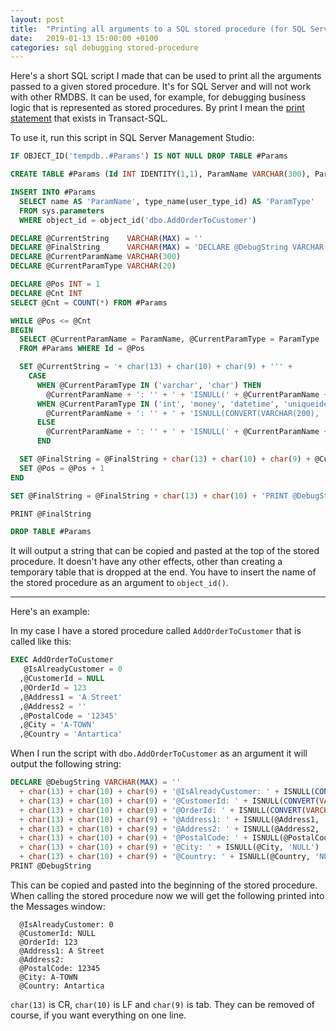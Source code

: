 ```yaml
---
layout: post
title:  "Printing all arguments to a SQL stored procedure (for SQL Server)"
date:   2019-01-13 15:00:00 +0100
categories: sql debugging stored-procedure
---
```


Here's a short SQL script I made that can be used to print all the arguments passed to a given
stored procedure. It's for SQL Server and will not work with other RMDBS. It can be used,
for example, for debugging business logic that is represented as stored procedures. By print
I mean the [print statement][print-statement-docs] that exists in Transact-SQL.

To use it, run this script in SQL Server Management Studio:


```sql
IF OBJECT_ID('tempdb..#Params') IS NOT NULL DROP TABLE #Params

CREATE TABLE #Params (Id INT IDENTITY(1,1), ParamName VARCHAR(300), ParamType VARCHAR(20))

INSERT INTO #Params
  SELECT name AS 'ParamName', type_name(user_type_id) AS 'ParamType'
  FROM sys.parameters
  WHERE object_id = object_id('dbo.AddOrderToCustomer')

DECLARE @CurrentString    VARCHAR(MAX) = ''
DECLARE @FinalString      VARCHAR(MAX) = 'DECLARE @DebugString VARCHAR(MAX) = '''''
DECLARE @CurrentParamName VARCHAR(300)
DECLARE @CurrentParamType VARCHAR(20)

DECLARE @Pos INT = 1
DECLARE @Cnt INT
SELECT @Cnt = COUNT(*) FROM #Params

WHILE @Pos <= @Cnt
BEGIN
  SELECT @CurrentParamName = ParamName, @CurrentParamType = ParamType
  FROM #Params WHERE Id = @Pos

  SET @CurrentString = '+ char(13) + char(10) + char(9) + ''' +
    CASE
      WHEN @CurrentParamType IN ('varchar', 'char') THEN
        @CurrentParamName + ': '' + ' + 'ISNULL(' + @CurrentParamName + ', ''NULL'')'
      WHEN @CurrentParamType IN ('int', 'money', 'datetime', 'uniqueidentifier', 'bit') THEN
        @CurrentParamName + ': '' + ' + 'ISNULL(CONVERT(VARCHAR(200), ' + @CurrentParamName + '), ''NULL'')'
      ELSE
        @CurrentParamName + ': '' + ' + 'ISNULL(' + @CurrentParamName + ', ''NULL'')'
      END

  SET @FinalString = @FinalString + char(13) + char(10) + char(9) + @CurrentString
  SET @Pos = @Pos + 1
END

SET @FinalString = @FinalString + char(13) + char(10) + 'PRINT @DebugString'

PRINT @FinalString

DROP TABLE #Params
```

It will output a string that can be copied and pasted at the top of the stored procedure. It doesn't
have any other effects, other than creating a temporary table that is dropped at the end. You have to
insert the name of the stored procedure as an argument to `object_id()`.

---
Here's an example:

In my case I have a stored procedure called `AddOrderToCustomer` that is called like this:

```sql
EXEC AddOrderToCustomer
   @IsAlreadyCustomer = 0
  ,@CustomerId = NULL
  ,@OrderId = 123
  ,@Address1 = 'A Street'
  ,@Address2 = ''
  ,@PostalCode = '12345'
  ,@City = 'A-TOWN'
  ,@Country = 'Antartica'
```

When I run the script with `dbo.AddOrderToCustomer` as an argument it will output the following string:

```sql
DECLARE @DebugString VARCHAR(MAX) = ''
  + char(13) + char(10) + char(9) + '@IsAlreadyCustomer: ' + ISNULL(CONVERT(VARCHAR(200), @IsAlreadyCustomer), 'NULL')
  + char(13) + char(10) + char(9) + '@CustomerId: ' + ISNULL(CONVERT(VARCHAR(200), @CustomerId), 'NULL')
  + char(13) + char(10) + char(9) + '@OrderId: ' + ISNULL(CONVERT(VARCHAR(200), @OrderId), 'NULL')
  + char(13) + char(10) + char(9) + '@Address1: ' + ISNULL(@Address1, 'NULL')
  + char(13) + char(10) + char(9) + '@Address2: ' + ISNULL(@Address2, 'NULL')
  + char(13) + char(10) + char(9) + '@PostalCode: ' + ISNULL(@PostalCode, 'NULL')
  + char(13) + char(10) + char(9) + '@City: ' + ISNULL(@City, 'NULL')
  + char(13) + char(10) + char(9) + '@Country: ' + ISNULL(@Country, 'NULL')
PRINT @DebugString
```

This can be copied and pasted into the beginning of the stored procedure. When calling the stored
procedure now we will get the following printed into the Messages window:

```
  @IsAlreadyCustomer: 0
  @CustomerId: NULL
  @OrderId: 123
  @Address1: A Street
  @Address2:
  @PostalCode: 12345
  @City: A-TOWN
  @Country: Antartica
```

`char(13)` is CR, `char(10)` is LF and `char(9)` is tab. They can be removed of course, if you want
everything on one line.

[print-statement-docs]: https://docs.microsoft.com/en-us/sql/t-sql/language-elements/print-transact-sql
